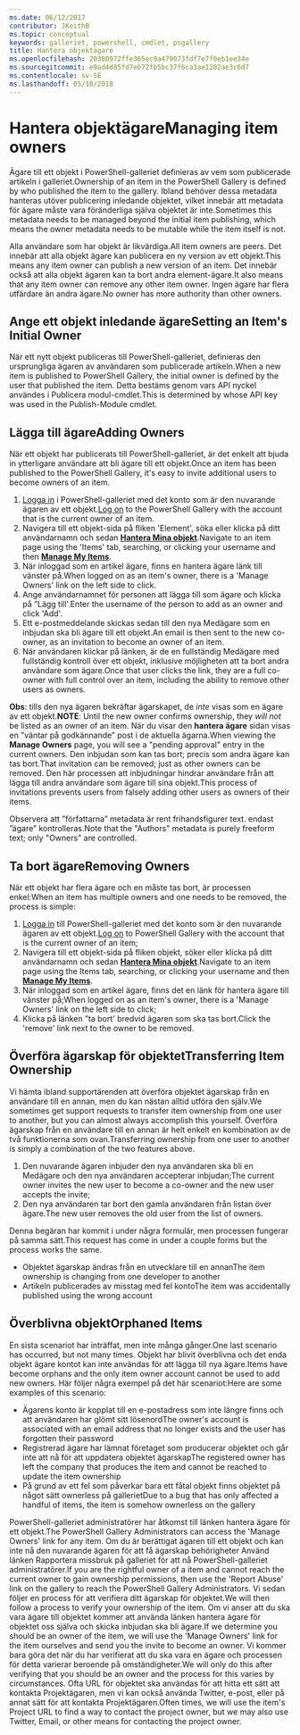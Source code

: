 ```yaml
---
ms.date: 06/12/2017
contributor: JKeithB
ms.topic: conceptual
keywords: galleriet, powershell, cmdlet, psgallery
title: Hantera objektägare
ms.openlocfilehash: 20380972ffe365ec9a479073fdf7e7f0eb1ee34e
ms.sourcegitcommit: e9ad4d85fd7eb72fb5bc37f6ca3ae1282ae3c6d7
ms.contentlocale: sv-SE
ms.lasthandoff: 05/10/2018
---
```

# <a name="managing-item-owners"></a><span data-ttu-id="3555f-103">Hantera objektägare</span><span class="sxs-lookup"><span data-stu-id="3555f-103">Managing item owners</span></span>

<span data-ttu-id="3555f-104">Ägare till ett objekt i PowerShell-galleriet definieras av vem som publicerade artikeln i galleriet.</span><span class="sxs-lookup"><span data-stu-id="3555f-104">Ownership of an item in the PowerShell Gallery is defined by who published the item to the gallery.</span></span>
<span data-ttu-id="3555f-105">Ibland behöver dessa metadata hanteras utöver publicering inledande objektet, vilket innebär att metadata för ägare måste vara föränderliga själva objektet är inte.</span><span class="sxs-lookup"><span data-stu-id="3555f-105">Sometimes this metadata needs to be managed beyond the initial item publishing, which means the owner metadata needs to be mutable while the item itself is not.</span></span>

<span data-ttu-id="3555f-106">Alla användare som har objekt är likvärdiga.</span><span class="sxs-lookup"><span data-stu-id="3555f-106">All item owners are peers.</span></span>
<span data-ttu-id="3555f-107">Det innebär att alla objekt ägare kan publicera en ny version av ett objekt.</span><span class="sxs-lookup"><span data-stu-id="3555f-107">This means any item owner can publish a new version of an item.</span></span> <span data-ttu-id="3555f-108">Det innebär också att alla objekt ägaren kan ta bort andra element-ägare.</span><span class="sxs-lookup"><span data-stu-id="3555f-108">It also means that any item owner can remove any other item owner.</span></span>
<span data-ttu-id="3555f-109">Ingen ägare har flera utfärdare än andra ägare.</span><span class="sxs-lookup"><span data-stu-id="3555f-109">No owner has more authority than other owners.</span></span>

## <a name="setting-an-items-initial-owner"></a><span data-ttu-id="3555f-110">Ange ett objekt inledande ägare</span><span class="sxs-lookup"><span data-stu-id="3555f-110">Setting an Item's Initial Owner</span></span>

<span data-ttu-id="3555f-111">När ett nytt objekt publiceras till PowerShell-galleriet, definieras den ursprungliga ägaren av användaren som publicerade artikeln.</span><span class="sxs-lookup"><span data-stu-id="3555f-111">When a new item is published to PowerShell Gallery, the initial owner is defined by the user that published the item.</span></span> <span data-ttu-id="3555f-112">Detta bestäms genom vars API nyckel användes i Publicera modul-cmdlet.</span><span class="sxs-lookup"><span data-stu-id="3555f-112">This is determined by whose API key was used in the Publish-Module cmdlet.</span></span>

## <a name="adding-owners"></a><span data-ttu-id="3555f-113">Lägga till ägare</span><span class="sxs-lookup"><span data-stu-id="3555f-113">Adding Owners</span></span>

<span data-ttu-id="3555f-114">När ett objekt har publicerats till PowerShell-galleriet, är det enkelt att bjuda in ytterligare användare att bli ägare till ett objekt.</span><span class="sxs-lookup"><span data-stu-id="3555f-114">Once an item has been published to the PowerShell Gallery, it's easy to invite additional users to become owners of an item.</span></span>

1. <span data-ttu-id="3555f-115">[Logga in](https://powershellgallery.com/users/account/LogOn) i PowerShell-galleriet med det konto som är den nuvarande ägaren av ett objekt.</span><span class="sxs-lookup"><span data-stu-id="3555f-115">[Log on](https://powershellgallery.com/users/account/LogOn) to the PowerShell Gallery with the account that is the current owner of an item.</span></span>
2. <span data-ttu-id="3555f-116">Navigera till ett objekt-sida på fliken 'Element', söka eller klicka på ditt användarnamn och sedan [ **Hantera Mina objekt**](https://www.powershellgallery.com/account/Packages).</span><span class="sxs-lookup"><span data-stu-id="3555f-116">Navigate to an item page using the 'Items' tab, searching, or clicking your username and then [**Manage My Items**](https://www.powershellgallery.com/account/Packages).</span></span>
3. <span data-ttu-id="3555f-117">När inloggad som en artikel ägare, finns en hantera ägare länk till vänster på.</span><span class="sxs-lookup"><span data-stu-id="3555f-117">When logged on as an item's owner, there is a 'Manage Owners' link on the left side to click.</span></span>
4. <span data-ttu-id="3555f-118">Ange användarnamnet för personen att lägga till som ägare och klicka på ”Lägg till'.</span><span class="sxs-lookup"><span data-stu-id="3555f-118">Enter the username of the person to add as an owner and click 'Add'.</span></span>
5. <span data-ttu-id="3555f-119">Ett e-postmeddelande skickas sedan till den nya Medägare som en inbjudan ska bli ägare till ett objekt.</span><span class="sxs-lookup"><span data-stu-id="3555f-119">An email is then sent to the new co-owner, as an invitation to become an owner of an item.</span></span>
6. <span data-ttu-id="3555f-120">När användaren klickar på länken, är de en fullständig Medägare med fullständig kontroll över ett objekt, inklusive möjligheten att ta bort andra användare som ägare.</span><span class="sxs-lookup"><span data-stu-id="3555f-120">Once that user clicks the link, they are a full co-owner with full control over an item, including the ability to remove other users as owners.</span></span>

<span data-ttu-id="3555f-121">**Obs**: tills den nya ägaren bekräftar ägarskapet, de *inte* visas som en ägare av ett objekt.</span><span class="sxs-lookup"><span data-stu-id="3555f-121">**NOTE**: Until the new owner confirms ownership, they *will not* be listed as an owner of an item.</span></span>
<span data-ttu-id="3555f-122">När du visar den **hantera ägare** sidan visas en ”väntar på godkännande” post i de aktuella ägarna.</span><span class="sxs-lookup"><span data-stu-id="3555f-122">When viewing the **Manage Owners** page, you will see a "pending approval" entry in the current owners.</span></span>
<span data-ttu-id="3555f-123">Den inbjudan som kan tas bort; precis som andra ägare kan tas bort.</span><span class="sxs-lookup"><span data-stu-id="3555f-123">That invitation can be removed; just as other owners can be removed.</span></span>
<span data-ttu-id="3555f-124">Den här processen att inbjudningar hindrar användare från att lägga till andra användare som ägare till sina objekt.</span><span class="sxs-lookup"><span data-stu-id="3555f-124">This process of invitations prevents users from falsely adding other users as owners of their items.</span></span>

<span data-ttu-id="3555f-125">Observera att ”författarna” metadata är rent frihandsfigurer text. endast ”ägare” kontrolleras.</span><span class="sxs-lookup"><span data-stu-id="3555f-125">Note that the "Authors" metadata is purely freeform text; only "Owners" are controlled.</span></span>


## <a name="removing-owners"></a><span data-ttu-id="3555f-126">Ta bort ägare</span><span class="sxs-lookup"><span data-stu-id="3555f-126">Removing Owners</span></span>

<span data-ttu-id="3555f-127">När ett objekt har flera ägare och en måste tas bort, är processen enkel:</span><span class="sxs-lookup"><span data-stu-id="3555f-127">When an item has multiple owners and one needs to be removed, the process is simple:</span></span>

1. <span data-ttu-id="3555f-128">[Logga in](https://powershellgallery.com/users/account/LogOn) till PowerShell-galleriet med det konto som är den nuvarande ägaren av ett objekt.</span><span class="sxs-lookup"><span data-stu-id="3555f-128">[Log on](https://powershellgallery.com/users/account/LogOn) to PowerShell Gallery with the account that is the current owner of an item;</span></span>
2. <span data-ttu-id="3555f-129">Navigera till ett objekt-sida på fliken objekt, söker eller klicka på ditt användarnamn och sedan [ **Hantera Mina objekt**](https://www.powershellgallery.com/account/Packages).</span><span class="sxs-lookup"><span data-stu-id="3555f-129">Navigate to an item page using the Items tab, searching, or clicking your username and then [**Manage My Items**](https://www.powershellgallery.com/account/Packages).</span></span>
3. <span data-ttu-id="3555f-130">När inloggad som en artikel ägare, finns det en länk för hantera ägare till vänster på;</span><span class="sxs-lookup"><span data-stu-id="3555f-130">When logged on as an item's owner, there is a 'Manage Owners' link on the left side to click;</span></span>
4. <span data-ttu-id="3555f-131">Klicka på länken ”ta bort' bredvid ägaren som ska tas bort.</span><span class="sxs-lookup"><span data-stu-id="3555f-131">Click the 'remove' link next to the owner to be removed.</span></span>



## <a name="transferring-item-ownership"></a><span data-ttu-id="3555f-132">Överföra ägarskap för objektet</span><span class="sxs-lookup"><span data-stu-id="3555f-132">Transferring Item Ownership</span></span>

<span data-ttu-id="3555f-133">Vi hämta ibland supportärenden att överföra objektet ägarskap från en användare till en annan, men du kan nästan alltid utföra den själv.</span><span class="sxs-lookup"><span data-stu-id="3555f-133">We sometimes get support requests to transfer item ownership from one user to another, but you can almost always accomplish this yourself.</span></span>
<span data-ttu-id="3555f-134">Överföra ägarskap från en användare till en annan är helt enkelt en kombination av de två funktionerna som ovan.</span><span class="sxs-lookup"><span data-stu-id="3555f-134">Transferring ownership from one user to another is simply a combination of the two features above.</span></span>

1. <span data-ttu-id="3555f-135">Den nuvarande ägaren inbjuder den nya användaren ska bli en Medägare och den nya användaren accepterar inbjudan;</span><span class="sxs-lookup"><span data-stu-id="3555f-135">The current owner invites the new user to become a co-owner and the new user accepts the invite;</span></span>
2. <span data-ttu-id="3555f-136">Den nya användaren tar bort den gamla användaren från listan över ägare.</span><span class="sxs-lookup"><span data-stu-id="3555f-136">The new user removes the old user from the list of owners.</span></span>

<span data-ttu-id="3555f-137">Denna begäran har kommit i under några formulär, men processen fungerar på samma sätt.</span><span class="sxs-lookup"><span data-stu-id="3555f-137">This request has come in under a couple forms but the process works the same.</span></span>

- <span data-ttu-id="3555f-138">Objektet ägarskap ändras från en utvecklare till en annan</span><span class="sxs-lookup"><span data-stu-id="3555f-138">The item ownership is changing from one developer to another</span></span>
- <span data-ttu-id="3555f-139">Artikeln publicerades av misstag med fel konto</span><span class="sxs-lookup"><span data-stu-id="3555f-139">The item was accidentally published using the wrong account</span></span>


## <a name="orphaned-items"></a><span data-ttu-id="3555f-140">Överblivna objekt</span><span class="sxs-lookup"><span data-stu-id="3555f-140">Orphaned Items</span></span>

<span data-ttu-id="3555f-141">En sista scenariot har inträffat, men inte många gånger.</span><span class="sxs-lookup"><span data-stu-id="3555f-141">One last scenario has occurred, but not many times.</span></span>
<span data-ttu-id="3555f-142">Objekt har blivit överblivna och det enda objekt ägare kontot kan inte användas för att lägga till nya ägare.</span><span class="sxs-lookup"><span data-stu-id="3555f-142">Items have become orphans and the only item owner account cannot be used to add new owners.</span></span>
<span data-ttu-id="3555f-143">Här följer några exempel på det här scenariot:</span><span class="sxs-lookup"><span data-stu-id="3555f-143">Here are some examples of this scenario:</span></span>

- <span data-ttu-id="3555f-144">Ägarens konto är kopplat till en e-postadress som inte längre finns och att användaren har glömt sitt lösenord</span><span class="sxs-lookup"><span data-stu-id="3555f-144">The owner's account is associated with an email address that no longer exists and the user has forgotten their password</span></span>
- <span data-ttu-id="3555f-145">Registrerad ägare har lämnat företaget som producerar objektet och går inte att nå för att uppdatera objektet ägarskap</span><span class="sxs-lookup"><span data-stu-id="3555f-145">The registered owner has left the company that produces the item and cannot be reached to update the item ownership</span></span>
- <span data-ttu-id="3555f-146">På grund av ett fel som påverkar bara ett fåtal objekt finns objektet på något sätt ownerless på galleriet</span><span class="sxs-lookup"><span data-stu-id="3555f-146">Due to a bug that has only affected a handful of items, the item is somehow ownerless on the gallery</span></span>

<span data-ttu-id="3555f-147">PowerShell-galleriet administratörer har åtkomst till länken hantera ägare för ett objekt.</span><span class="sxs-lookup"><span data-stu-id="3555f-147">The PowerShell Gallery Administrators can access the 'Manage Owners' link for any item.</span></span>
<span data-ttu-id="3555f-148">Om du är berättigat ägaren till ett objekt och kan inte nå den nuvarande ägaren för att få ägarskap behörigheter Använd länken Rapportera missbruk på galleriet för att nå PowerShell-galleriet administratörer.</span><span class="sxs-lookup"><span data-stu-id="3555f-148">If you are the rightful owner of a item and cannot reach the current owner to gain ownership permissions, then use the 'Report Abuse' link on the gallery to reach the PowerShell Gallery Administrators.</span></span>
<span data-ttu-id="3555f-149">Vi sedan följer en process för att verifiera ditt ägarskap för objektet.</span><span class="sxs-lookup"><span data-stu-id="3555f-149">We will then follow a process to verify your ownership of the item.</span></span>
<span data-ttu-id="3555f-150">Om vi anser att du ska vara ägare till objektet kommer att använda länken hantera ägare för objektet oss själva och skicka inbjudan ska bli ägare.</span><span class="sxs-lookup"><span data-stu-id="3555f-150">If we determine you should be an owner of the item, we will use the 'Manage Owners' link for the item ourselves and send you the invite to become an owner.</span></span>
<span data-ttu-id="3555f-151">Vi kommer bara göra det när du har verifierat att du ska vara en ägare och processen för detta varierar beroende på omständigheter.</span><span class="sxs-lookup"><span data-stu-id="3555f-151">We will only do this after verifying that you should be an owner and the process for this varies by circumstances.</span></span>
<span data-ttu-id="3555f-152">Ofta URL för objektet ska användas för att hitta ett sätt att kontakta Projektägaren, men vi kan också använda Twitter, e-post, eller på annat sätt för att kontakta Projektägaren.</span><span class="sxs-lookup"><span data-stu-id="3555f-152">Often times, we will use the item's Project URL to find a way to contact the project owner, but we may also use Twitter, Email, or other means for contacting the project owner.</span></span>